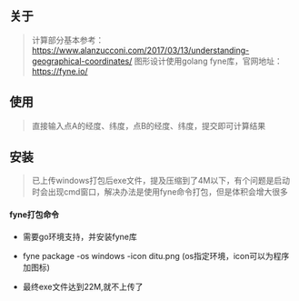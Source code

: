 ## 关于
>计算部分基本参考：https://www.alanzucconi.com/2017/03/13/understanding-geographical-coordinates/
图形设计使用golang fyne库，官网地址：https://fyne.io/

## 使用
>直接输入点A的经度、纬度，点B的经度、纬度，提交即可计算结果

## 安装
>已上传windows打包后exe文件，提及压缩到了4M以下，有个问题是启动时会出现cmd窗口，解决办法是使用fyne命令打包，但是体积会增大很多

#### fyne打包命令
+ 需要go环境支持，并安装fyne库

+ fyne package -os windows -icon ditu.png  (os指定环境，icon可以为程序加图标)

+ 最终exe文件达到22M,就不上传了



